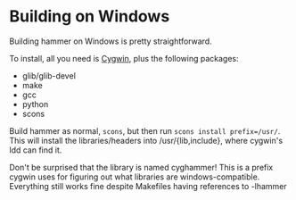# Building on Windows

Building hammer on Windows is pretty straightforward.

To install, all you need is [Cygwin](https://cygwin.com/install.html), plus the following packages: 
- glib/glib-devel
- make
- gcc
- python
- scons

Build hammer as normal, `scons`, but then run `scons install prefix=/usr/`. This will install the libraries/headers into /usr/{lib,include}, where cygwin's ldd can find it. 

Don't be surprised that the library is named cyghammer! This is a prefix cygwin uses for figuring out what libraries are windows-compatible. Everything still works fine despite Makefiles having references to -lhammer
 

